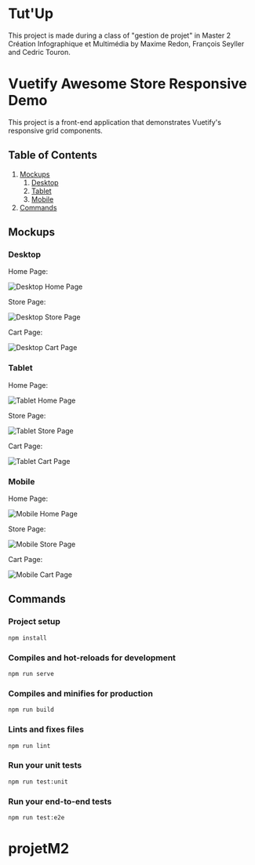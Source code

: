 # Tut'Up

This project is made during a class of "gestion de projet" in Master 2 Création Infographique et Multimédia by Maxime Redon, François Seyller and Cedric Touron.

# Vuetify Awesome Store Responsive Demo

This project is a front-end application that demonstrates Vuetify's responsive grid components.

## Table of Contents

1. [Mockups](#mockups)
    1. [Desktop](#desktop)
    1. [Tablet](#tablet)
    1. [Mobile](#mobile)
1. [Commands](#commands)

## Mockups

### Desktop

<p>Home Page:</p>
<img src="mockups/desktop_home.png" alt="Desktop Home Page">

<p>Store Page:</p>
<img src="mockups/desktop_store.png" alt="Desktop Store Page">

<p>Cart Page:</p>
<img src="mockups/desktop_cart.png" alt="Desktop Cart Page">

### Tablet

<p>Home Page:</p>
<img src="mockups/tablet_home.png" alt="Tablet Home Page">

<p>Store Page:</p>
<img src="mockups/tablet_store.png" alt="Tablet Store Page">

<p>Cart Page:</p>
<img src="mockups/tablet_cart.png" alt="Tablet Cart Page">

### Mobile

<p>Home Page:</p>
<img src="mockups/phone_home_and_menu.png" alt="Mobile Home Page">

<p>Store Page:</p>
<img src="mockups/phone_store.png" alt="Mobile Store Page">

<p>Cart Page:</p>
<img src="mockups/phone_cart.png" alt="Mobile Cart Page">

## Commands

### Project setup
```
npm install
```

### Compiles and hot-reloads for development
```
npm run serve
```

### Compiles and minifies for production
```
npm run build
```

### Lints and fixes files
```
npm run lint
```

### Run your unit tests
```
npm run test:unit
```

### Run your end-to-end tests
```
npm run test:e2e
```
# projetM2
